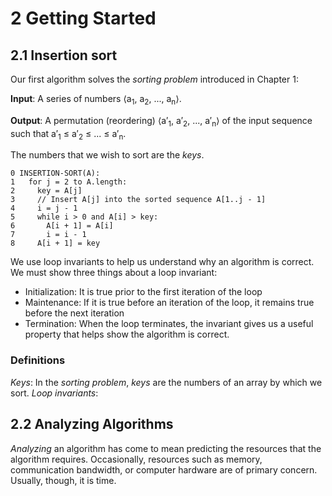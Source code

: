 # 2 Getting Started

## 2.1 Insertion sort

Our first algorithm solves the *sorting problem* introduced in Chapter 1:

**Input**: A series of numbers ⟨a<sub>1</sub>, a<sub>2</sub>, ..., a<sub>n</sub>⟩.

**Output**: A permutation (reordering) ⟨a′<sub>1</sub>, a′<sub>2</sub>, ..., a′<sub>n</sub>⟩ of the input sequence such that a′<sub>1</sub> ≤ a′<sub>2</sub> ≤ ... ≤ a′<sub>n</sub>.

The numbers that we wish to sort are the *keys*.

```
0 INSERTION-SORT(A):
1   for j = 2 to A.length:
2     key = A[j]
3     // Insert A[j] into the sorted sequence A[1..j - 1]
4     i = j - 1
5     while i > 0 and A[i] > key:
6       A[i + 1] = A[i]
7       i = i - 1
8     A[i + 1] = key
```

We use loop invariants to help us understand why an algorithm is correct. We
must show three things about a loop invariant:

* Initialization: It is true prior to the first iteration of the loop
* Maintenance: If it is true before an iteration of the loop, it remains true before the next iteration
* Termination: When the loop terminates, the invariant gives us a useful property that helps show the algorithm is correct.

### Definitions

*Keys*: In the *sorting problem*, *keys* are the numbers of an array by which we sort.
*Loop invariants*: 

## 2.2 Analyzing Algorithms

*Analyzing* an algorithm has come to mean predicting the resources that the algorithm requires. Occasionally, resources such as memory, communication bandwidth, or computer hardware are of primary concern. Usually, though, it is time.
